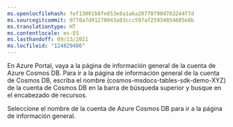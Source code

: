```yaml
---
ms.openlocfilehash: fef13001b8fe853e8a1a6a20770790d783244f7d
ms.sourcegitcommit: 0770a7d91278043a83ccc597af25934854605e8b
ms.translationtype: HT
ms.contentlocale: es-ES
ms.lasthandoff: 09/13/2021
ms.locfileid: "124829486"
---
```

En Azure Portal, vaya a la página de información general de la cuenta de Azure Cosmos DB.  Para ir a la página de información general de la cuenta de Cosmos DB, escriba el nombre (cosmos-msdocs-tables-sdk-demo-XYZ) de la cuenta de Cosmos DB en la barra de búsqueda superior y busque en el encabezado de recursos.

Seleccione el nombre de la cuenta de Azure Cosmos DB para ir a la página de información general.
